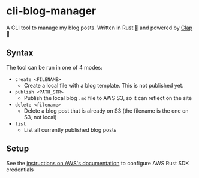 # cli-blog-manager
A CLI tool to manage my blog posts. Written in Rust 🚀 and powered by [Clap](https://github.com/clap-rs/clap) 👏

## Syntax
The tool can be run in one of 4 modes:
- `create <FILENAME>`
  - Create a local file with a blog template. This is not published yet.
- `publish <PATH_STR>`
  - Publish the local blog `.md` file to AWS S3, so it can reflect on the site
- `delete <filename>`
  - Delete a blog post that is already on S3 (the filename is the one on S3, not local)
- `list`
  - List all currently published blog posts
  
## Setup
See the [instructions on AWS's documentation](https://docs.aws.amazon.com/sdk-for-rust/latest/dg/credentials.html) to configure AWS Rust SDK credentials
